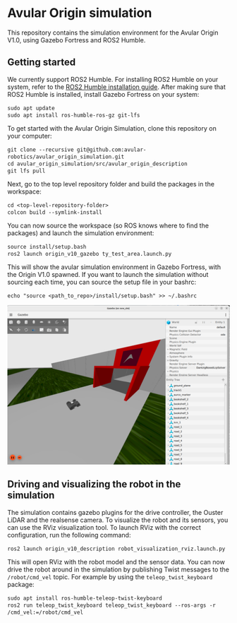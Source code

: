 # Avular Origin simulation

This repository contains the simulation environment for the Avular Origin V1.0, using Gazebo Fortress and ROS2 Humble.

## Getting started

We currently support ROS2 Humble. For installing ROS2 Humble on your system, refer to the [ROS2 Humble installation guide](https://docs.ros.org/en/humble/Installation.html).
After making sure that ROS2 Humble is installed, install Gazebo Fortress on your system:

```
sudo apt update
sudo apt install ros-humble-ros-gz git-lfs
```

To get started with the Avular Origin Simulation, clone this repository on your computer:
```
git clone --recursive git@github.com:avular-robotics/avular_origin_simulation.git
cd avular_origin_simulation/src/avular_origin_description
git lfs pull
```

Next, go to the top level repository folder and build the packages in the workspace:
```
cd <top-level-repository-folder>
colcon build --symlink-install
```

You can now source the workspace (so ROS knows where to find the packages) and launch the simulation environment:
```
source install/setup.bash
ros2 launch origin_v10_gazebo ty_test_area.launch.py
```
This will show the avular simulation environment in Gazebo Fortress, with the Origin V1.0 spawned.
If you want to launch the simulation without sourcing each time, you can source the setup file in your bashrc:
```
echo "source <path_to_repo>/install/setup.bash" >> ~/.bashrc
```

![image](./doc/img/simulation.png)

## Driving and visualizing the robot in the simulation

The simulation contains gazebo plugins for the drive controller, the Ouster LiDAR and the realsense camera. To visualize the robot and its sensors, you can use the RViz visualization tool. To launch RViz with the correct configuration, run the following command:
```
ros2 launch origin_v10_description robot_visualization_rviz.launch.py
```

This will open RViz with the robot model and the sensor data. You can now drive the robot around in the simulation by publishing Twist messages to the `/robot/cmd_vel` topic. For example by using the `teleop_twist_keyboard` package:
```
sudo apt install ros-humble-teleop-twist-keyboard
ros2 run teleop_twist_keyboard teleop_twist_keyboard --ros-args -r /cmd_vel:=/robot/cmd_vel
```

